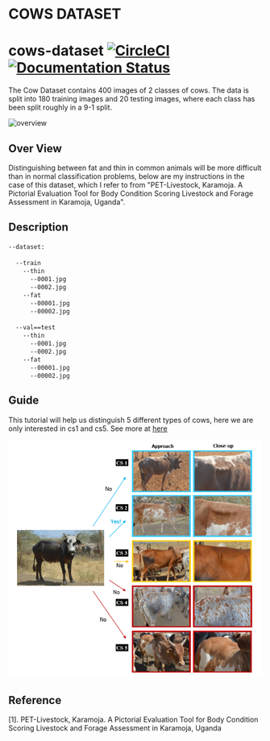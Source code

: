 ﻿# COWS DATASET


# cows-dataset [![CircleCI](https://circleci.com/gh/faustomorales/keras-ocr.svg?style=shield)](https://github.com/nguyentruonglau) [![Documentation Status](https://readthedocs.org/projects/keras-ocr/badge/?version=latest)](https://github.com/nguyentruonglau)

 The Cow Dataset contains 400 images of 2 classes of cows. The data is split into 180 training images and 20 testing images, where each class has been split roughly in a 9-1 split.

![overview](https://github.com/nguyentruonglau/Famous-Voice/blob/main/image/data.png  "STANFORD CARS DATASET")

## Over View

Distinguishing between fat and thin in common animals will be more difficult than in normal classification problems, below are my instructions in the case of this dataset, which I refer to from "PET-Livestock, Karamoja. A Pictorial Evaluation Tool for Body Condition Scoring Livestock and Forage Assessment in Karamoja, Uganda".

## Description

``` 
--dataset:

  --train
    --thin
      --0001.jpg
      --0002.jpg
    --fat
      --00001.jpg
      --00002.jpg
      
  --val==test
    --thin
      --0001.jpg
      --0002.jpg
    --fat
      --00001.jpg
      --00002.jpg
```

## Guide

This tutorial will help us distinguish 5 different types of cows, here we are only interested in cs1 and cs5. See more at [here](https://github.com/nguyentruonglau/cows-dataset/blob/main/images/cs15.png)

![](https://github.com/nguyentruonglau/cows-dataset/blob/main/images/cs.png)

## Reference
[1]. PET-Livestock, Karamoja. A Pictorial Evaluation Tool for Body Condition Scoring Livestock and Forage Assessment in Karamoja, Uganda

